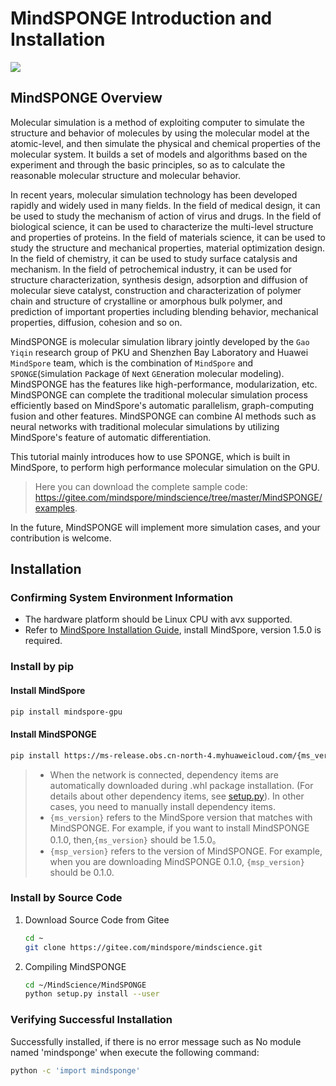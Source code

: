 # MindSPONGE Introduction and Installation

<a href="https://gitee.com/mindspore/docs/blob/master/docs/mindscience/docs/source_en/mindsponge/intro_and_install.md" target="_blank"><img src="https://gitee.com/mindspore/docs/raw/master/resource/_static/logo_source_en.png"></a>

## MindSPONGE Overview

Molecular simulation is a method of exploiting computer to simulate the structure and behavior of molecules by using the molecular model at the atomic-level, and then simulate the physical and chemical properties of the molecular system. It builds a set of models and algorithms based on the experiment and through the basic principles, so as to calculate the reasonable molecular structure and molecular behavior.

In recent years, molecular simulation technology has been developed rapidly and widely used in many fields. In the field of medical design, it can be used to study the mechanism of action of virus and drugs. In the field of biological science, it can be used to characterize the multi-level structure and properties of proteins. In the field of materials science, it can be used to study the structure and mechanical properties, material optimization design. In the field of chemistry, it can be used to study surface catalysis and mechanism. In the field of petrochemical industry, it can be used for structure characterization, synthesis design, adsorption and diffusion of molecular sieve catalyst, construction and characterization of polymer chain and structure of crystalline or amorphous bulk polymer, and prediction of important properties including blending behavior, mechanical properties, diffusion, cohesion and so on.

MindSPONGE is molecular simulation library jointly developed by the `Gao Yiqin` research group of PKU and Shenzhen Bay Laboratory and Huawei `MindSpore` team, which is the combination of `MindSpore` and `SPONGE`(`S`imulation `P`ackage `O`f `N`ext `GE`neration molecular modeling). MindSPONGE has the features like high-performance, modularization, etc. MindSPONGE can complete the traditional molecular simulation process efficiently based on MindSpore's automatic parallelism, graph-computing fusion and other features. MindSPONGE can combine AI methods such as neural networks with traditional molecular simulations by utilizing MindSpore's feature of automatic differentiation.

This tutorial mainly introduces how to use SPONGE, which is built in MindSpore, to perform high performance molecular simulation on the GPU.

> Here you can download the complete sample code: <https://gitee.com/mindspore/mindscience/tree/master/MindSPONGE/examples>.

In the future, MindSPONGE will implement more simulation cases, and your contribution is welcome.

## Installation

### Confirming System Environment Information

- The hardware platform should be Linux CPU with avx supported.
- Refer to [MindSpore Installation Guide](https://www.mindspore.cn/install), install MindSpore, version 1.5.0 is required.

### Install by pip

#### Install MindSpore

```bash
pip install mindspore-gpu
```

#### Install MindSPONGE

```bash
pip install https://ms-release.obs.cn-north-4.myhuaweicloud.com/{ms_version}/mindscience/x86_64/mindscience_mindsponge_gpu-{msp_version}-py3-none-any.whl -i https://pypi.tuna.tsinghua.edu.cn/simple
```

> - When the network is connected, dependency items are automatically downloaded during .whl package installation. (For details about other dependency items, see [setup.py](https://gitee.com/mindspore/mindscience/blob/master/MindSPONGE/setup.py)). In other cases, you need to manually install dependency items.
> - `{ms_version}` refers to the MindSpore version that matches with MindSPONGE. For example, if you want to install MindSPONGE 0.1.0, then,`{ms_version}` should be 1.5.0。
> - `{msp_version}` refers to the version of MindSPONGE. For example, when you are downloading MindSPONGE 0.1.0, `{msp_version}` should be 0.1.0.

### Install by Source Code

1. Download Source Code from Gitee

    ```bash
    cd ~
    git clone https://gitee.com/mindspore/mindscience.git
    ```

2. Compiling MindSPONGE

    ```bash
    cd ~/MindScience/MindSPONGE
    python setup.py install --user
    ```

### Verifying Successful Installation

Successfully installed, if there is no error message such as No module named 'mindsponge' when execute the following command:

```bash
python -c 'import mindsponge'
```
